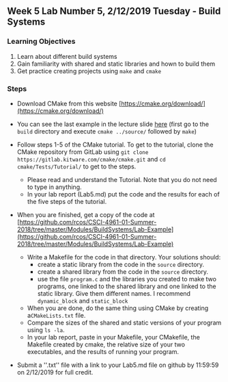 ## Week 5 Lab  Number 5,  2/12/2019 Tuesday - Build Systems
### Learning Objectives
1. Learn about different build systems 
2. Gain familiarity with shared and static libraries and hown to build them
3. Get practice creating projects using `make` and `cmake`

### Steps
- Download CMake from this website [https://cmake.org/download/](https://cmake.org/download/)
- You can see the last example in the lecture slide [here](https://github.com/rcos/CSCI-4961-01-Summer-2018/tree/master/Modules/BuildSystems/Ex-sp17) (first go to the `build` directory and execute `cmake ../source/` followed by `make`)
- Follow steps 1-5 of the CMake tutorial. To get to the tutorial, clone the CMake repository from GitLab using `git clone https://gitlab.kitware.com/cmake/cmake.git` and `cd cmake/Tests/Tutorial/` to get to the steps.
    - Please read and understand the Tutorial. Note that you do not need to type in anything. 
    - In your lab report (Lab5.md) put the code and the results for each of the five steps of the tutorial.
- When you are finished, get a copy of the code at [https://github.com/rcos/CSCI-4961-01-Summer-2018/tree/master/Modules/BuildSystems/Lab-Example](https://github.com/rcos/CSCI-4961-01-Summer-2018/tree/master/Modules/BuildSystems/Lab-Example) 
    - Write a Makefile for the code in that directory. Your solutions should:
        - create a static library from the code in the `source` directory.
        - create a shared library from the code in the `source` directory.        
        - use the file `program.c` and the libraries you created to make two programs, one linked to the shared library and one linked to the static library. Give them different names. I recommend `dynamic_block` and `static_block`
   - When you are done, do the same thing using CMake by creating a`CMakeLists.txt` file.
   - Compare the sizes of the shared and static versions of your program using `ls -la`.
   - In your lab report, paste in your Makefile, your CMakefile, the Makefile created by cmake, the relative size of your two executables, and the results of running your program. 

- Submit a ''.txt'' file with a link to your Lab5.md file on github by 11:59:59 on 2/12/2019 for full credit.

